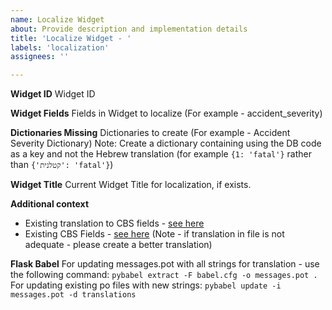 ```yaml
---
name: Localize Widget
about: Provide description and implementation details
title: 'Localize Widget - '
labels: 'localization'
assignees: ''

---
```


**Widget ID**
Widget ID

**Widget Fields**
Fields in Widget to localize (For example - accident_severity)

**Dictionaries Missing**
Dictionaries to create (For example - Accident Severity Dictionary)
Note: Create a dictionary containing using the DB code as a key and not the Hebrew translation (for example `{1: 'fatal'}` rather than `{'קטלנית': 'fatal'}`)

**Widget Title**
Current Widget Title for localization, if exists.

**Additional context**
- Existing translation to CBS fields - [see here](https://docs.google.com/spreadsheets/d/1gjeMsPEWayMZ4Z0tGDKkL0mDsXgIRQ4-aAadRpEP9Oc/edit?usp=sharing)
- Existing CBS Fields - [see here](https://docs.google.com/spreadsheets/d/1qaVV7NKXVYNmnxKZ4he2MKZDAjWPHiHfq-U5dcNZM5k/edit?usp=sharing)
(Note - if translation in file is not adequate - please create a better translation)

**Flask Babel**
For updating messages.pot with all strings for translation - use the following command: `pybabel extract -F babel.cfg -o messages.pot .`
For updating existing po files with new strings: `pybabel update -i messages.pot -d translations`

